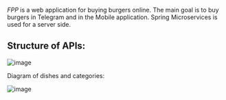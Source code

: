 *FPP* is a web application for buying burgers online.
The main goal is to buy burgers in Telegram and in the Mobile application.
Spring Microservices is used for a server side.

## Structure of APIs:

![image](https://user-images.githubusercontent.com/55507306/181814284-6699bb11-83f2-48b6-b741-22f5ce342cf2.png)

Diagram of dishes and categories:

![image](https://user-images.githubusercontent.com/55507306/181291395-82d60458-15c3-4462-bf37-5023188fb664.png)


